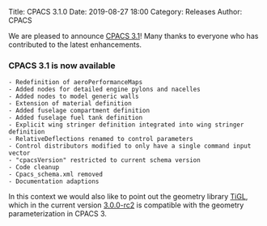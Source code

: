 Title: CPACS 3.1.0
Date: 2019-08-27 18:00
Category: Releases
Author: CPACS

We are pleased to announce [CPACS 3.1](https://github.com/DLR-SL/CPACS/releases/tag/v3.1)! Many thanks to everyone who has contributed to the latest enhancements.

### CPACS 3.1 is now available

	- Redefinition of aeroPerformanceMaps
	- Added nodes for detailed engine pylons and nacelles
	- Added nodes to model generic walls
	- Extension of material definition
	- Added fuselage compartment definition
	- Added fuselage fuel tank definition
	- Explicit wing stringer definition integrated into wing stringer definition
	- RelativeDeflections renamed to control parameters
	- Control distributors modified to only have a single command input vector
	- "cpacsVersion" restricted to current schema version
	- Code cleanup
	- Cpacs_schema.xml removed
	- Documentation adaptions


In this context we would also like to point out the geometry library [TiGL](https://dlr-sc.github.io/tigl/), which in the current version [3.0.0-rc2](https://github.com/DLR-SC/tigl/releases) is compatible with the geometry parameterization in CPACS 3.  
